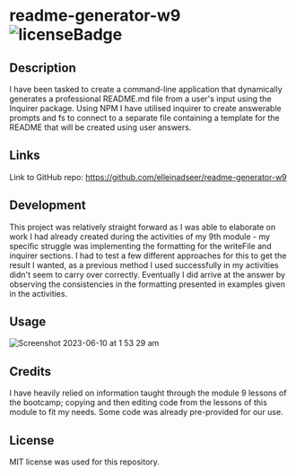 # readme-generator-w9  ![licenseBadge](https://img.shields.io/badge/license-MIT-blue.svg)
## Description

I have been tasked to create a command-line application that dynamically generates a professional README.md file from a user's input using the Inquirer package. Using NPM I have utilised inquirer to create answerable prompts and fs to connect to a separate file containing a template for the README that will be created using user answers. 

## Links

Link to GitHub repo: 
https://github.com/elleinadseer/readme-generator-w9

## Development

This project was relatively straight forward as I was able to elaborate on work I had already created during the activities of my 9th module - my specific struggle was implementing the formatting for the writeFile and inquirer sections. I had to test a few different approaches for this to get the result I wanted, as a previous method I used successfully in my activities didn't seem to carry over correctly. Eventually I did arrive at the answer by observing the consistencies in the formatting presented in examples given in the activities. 

## Usage

![Screenshot 2023-06-10 at 1 53 29 am](https://github.com/elleinadseer/readme-generator-w9/assets/126515415/b46e98aa-c8aa-4b1f-9fec-e814996d64af)

## Credits

I have heavily relied on information taught through the module 9 lessons of the bootcamp; copying and then editing code from the lessons of this module to fit my needs. Some code was already pre-provided for our use. 

## License

MIT license was used for this repository. 
